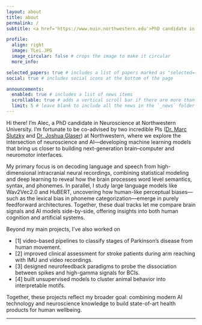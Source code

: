 ```yaml
---
layout: about
title: about
permalink: /
subtitle: <a href='https://www.nuin.northwestern.edu'>PhD candidate in Neuroscience</a>

profile:
  align: right
  image: TLei.JPG
  image_circular: false # crops the image to make it circular
  more_info:

selected_papers: true # includes a list of papers marked as "selected={true}"
social: true # includes social icons at the bottom of the page

announcements:
  enabled: true # includes a list of news items
  scrollable: true # adds a vertical scroll bar if there are more than 3 news items
  limit: 5 # leave blank to include all the news in the `_news` folder
---
```


Hi there! I’m Alec, a PhD candidate in Neuroscience at Northwestern University. I’m fortunate to be co-advised by two incredible PIs ([Dr. Marc Slutzky](https://sites.northwestern.edu/slutzkylab/) and [Dr. Joshua Glaser](https://glaserlab.github.io/research/)) at Northwestern, where we explore the intersection of neuroscience and AI—developing machine learning models that bring us closer to building next-generation brain–computer and neuromotor interfaces.

My primary focus is on decoding language and speech from high-dimensional intracranial neural recordings, combining statistical modeling and deep learning to reveal how the brain processes word level semantics, syntax, and phonemes. In parallel, I study large language models like Wav2Vec2.0 and HuBERT, uncovering how human-like perceptual biases—such as the lexical bias in phoneme categorization—emerge in purely feedforward architectures. Together, these dual tracks let me compare brain signals and AI models side-by-side, offering insights into both human cognition and artificial systems.

Beyond my main projects, I’ve also worked on

- [1] video-based pipelines to classify stages of Parkinson’s disease from human movement.
- [2] improved clinical assessment for stroke patients during arm reaching with IMU and video recordings.
- [3] designed neurofeedback paradigms to probe the dissociation between spikes and high-gamma signals for BCIs.
- [4] built unsupervised models to cluster animal behavior into interpretable motifs.

Together, these projects reflect my broader goal: combining modern AI technology and neuroscience knowledge to build state-of-art health products for human wellbeing.

---
